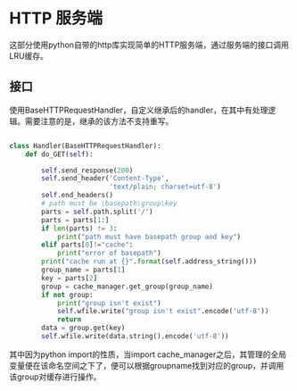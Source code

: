 <!--
 * @Author: Qile Liang
 * @Date: 2023-01-11 19:43:38
 * @LastEditTime: 2023-01-11 19:53:10
 * @LastEditors: Qile Liang
 * @Description: 
 * @FilePath: /distributed-cache/python-cache/day3-http-server/notes.md
 * @Email: liangqile@outlook.com
-->
# HTTP 服务端
这部分使用python自带的http库实现简单的HTTP服务端，通过服务端的接口调用LRU缓存。
## 接口
使用BaseHTTPRequestHandler，自定义继承后的handler，在其中有处理逻辑。需要注意的是，继承的该方法不支持重写。
```python

class Handler(BaseHTTPRequestHandler):
    def do_GET(self):

        self.send_response(200)
        self.send_header('Content-Type',
                         'text/plain; charset=utf-8')
        self.end_headers()
        # path must be \basepath\group\key
        parts = self.path.split('/')
        parts = parts[1:]
        if len(parts) != 3:
            print("path must have basepath group and key") 
        elif parts[0]!="cache":
            print("error of basepath")
        print("cache run at {}".format(self.address_string()))
        group_name = parts[1]
        key = parts[2]
        group = cache_manager.get_group(group_name)
        if not group:
            print("group isn't exist")
            self.wfile.write("group isn't exist".encode('utf-8'))
            return
        data = group.get(key)
        self.wfile.write(data.string().encode('utf-8'))
```
其中因为python import的性质，当import cache_manager之后，其管理的全局变量便在该命名空间之下了，便可以根据groupname找到对应的group，并调用该group对缓存进行操作。